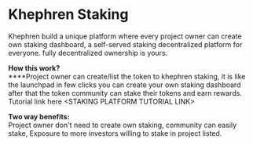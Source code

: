 # Khephren Staking

Khephren build a unique platform where every project owner can create own staking dashboard, a self-served staking decentralized platform for everyone. fully decentralized ownership is yours.

**How this work?**\
****Project owner can create/list the token to khephren staking, it is like the launchpad in few clicks you can create your own staking dashboard after that the token community can stake their tokens and earn rewards. Tutorial link here \<STAKING PLATFORM TUTORIAL LINK>

**Two way benefits:**\
Project owner don't need to create own staking, community can easily stake, Exposure to more investors willing to stake in project listed.

